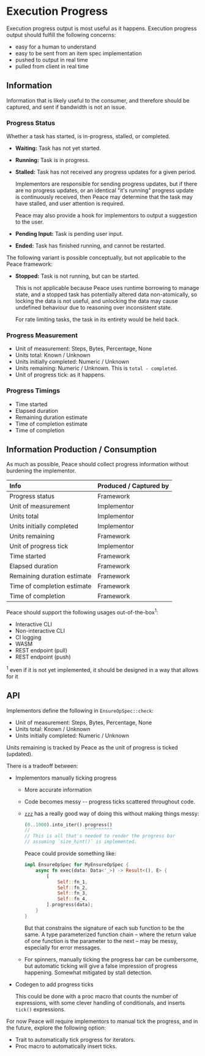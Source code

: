 # Execution Progress

Execution progress output is most useful as it happens. Execution progress output should fulfill the following concerns:

* easy for a human to understand
* easy to be sent from an item spec implementation
* pushed to output in real time
* pulled from client in real time


## Information

Information that is likely useful to the consumer, and therefore should be captured, and sent if bandwidth is not an issue.


### Progress Status

Whether a task has started, is in-progress, stalled, or completed.

* **Waiting:** Task has not yet started.
* **Running:** Task is in progress.
* **Stalled:** Task has not received any progress updates for a given period.

    Implementors are responsible for sending progress updates, but if there are no progress updates, or an identical "it's running" progress update is continuously received, then Peace may determine that the task may have stalled, and user attention is required.

    Peace may also provide a hook for implementors to output a suggestion to the user.

* **Pending Input:** Task is pending user input.
* **Ended:** Task has finished running, and cannot be restarted.

The following variant is possible conceptually, but not applicable to the Peace framework:

* **Stopped:** Task is not running, but can be started.

    This is not applicable because Peace uses runtime borrowing to manage state, and a stopped task has potentially altered data non-atomically, so locking the data is not useful, and unlocking the data may cause undefined behaviour due to reasoning over inconsistent state.

    For rate limiting tasks, the task in its entirety would be held back.


### Progress Measurement

* Unit of measurement: Steps, Bytes, Percentage, None
* Units total: Known / Unknown
* Units initially completed: Numeric / Unknown
* Units remaining: Numeric / Unknown. This is `total - completed`.
* Unit of progress tick: as it happens.


### Progress Timings

* Time started
* Elapsed duration
* Remaining duration estimate
* Time of completion estimate
* Time of completion


## Information Production / Consumption

As much as possible, Peace should collect progress information without burdening the implementor.

| Info                        | Produced / Captured by |
|:----------------------------|:-----------------------|
| Progress status             | Framework              |
| Unit of measurement         | Implementor            |
| Units total                 | Implementor            |
| Units initially completed   | Implementor            |
| Units remaining             | Framework              |
| Unit of progress tick       | Implementor            |
| Time started                | Framework              |
| Elapsed duration            | Framework              |
| Remaining duration estimate | Framework              |
| Time of completion estimate | Framework              |
| Time of completion          | Framework              |

Peace should support the following usages out-of-the-box<sup>1</sup>:

* Interactive CLI
* Non-interactive CLI
* CI logging
* WASM
* REST endpoint (pull)
* REST endpoint (push)


<sup>1</sup> even if it is not yet implemented, it should be designed in a way that allows for it

## API

Implementors define the following in `EnsureOpSpec::check`:

* Unit of measurement: Steps, Bytes, Percentage, None
* Units total: Known / Unknown
* Units initially completed: Numeric / Unknown

Units remaining is tracked by Peace as the unit of progress is ticked (updated).

There is a tradeoff between:

* Implementors manually ticking progress

    - More accurate information
    - Code becomes messy -- progress ticks scattered throughout code.
    - [`zzz`] has a really good way of doing this without making things messy:

        ```rust
        (0..1000).into_iter().progress()
        //                    ^^^^^^^^^^
        // This is all that's needed to render the progress bar
        // assuming `size_hint()` is implemented.
        ```

        Peace could provide something like:

        ```rust
        impl EnsureOpSpec for MyEnsureOpSpec {
            async fn exec(data: Data<'_>) -> Result<(), E> {
                [
                    Self::fn_1,
                    Self::fn_2,
                    Self::fn_3,
                    Self::fn_4,
                ].progress(data);
            }
        }
        ```

        But that constrains the signature of each sub function to be the same. A type parameterized function chain &ndash; where the return value of one function is the parameter to the next &ndash; may be messy, especially for error messages.

    - For spinners, manually ticking the progress bar can be cumbersome, but automatic ticking will give a false impression of progress happening. Somewhat mitigated by stall detection.

* Codegen to add progress ticks

    This could be done with a proc macro that counts the number of expressions, with some clever handling of conditionals, and inserts `tick()` expressions.

For now Peace will require implementors to manual tick the progress, and in the future, explore the following option:

* Trait to automatically tick progress for iterators.
* Proc macro to automatically insert ticks.


[`zzz`]: https://github.com/athre0z/zzz
